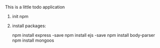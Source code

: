 This is a little todo application 

1) init npm
2) install packages:

	npm install express -save
	npm install ejs -save
	npm install body-parser
	npm install mongoos
